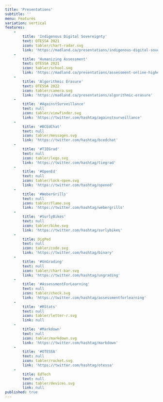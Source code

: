 ```yaml
---
title: 'Presentations'
subtitle: ''
menu: Features
variation: vertical
features:
    -
        title: 'Indigenous Digital Sovereignty'
        text: OTESSA 2021
        icon: tabler/chart-radar.svg
        link: 'https://madland.ca/presentations/indigenous-digital-sovereignty#/indigenous-digital-sovereignty-0'
    -
        title: 'Humanizing Assessment'
        text: OTESSA 2021
        icon: tabler/school.svg
        link: 'https://madland.ca/presentations/assessment-online-highered#/assessment-online-highered-0'
    -
        title: 'Algorithmic Erasure'
        text: OTESSA 2022
        icon: tabler/camera.svg
        link: 'https://madland.ca/presentations/algorithmic-erasure'
    -
        title: '#AgainstSurveillance'
        text: null
        icon: tabler/viewfinder.svg
        link: 'https://twitter.com/hashtag/againstsurveillance'
    -
        title: '#BCEdChat'
        text: null
        icon: tabler/messages.svg
        link: 'https://twitter.com/hashtag/bcedchat'
    -
        title: '#TIEGrad'
        text: null
        icon: tabler/lego.svg
        link: 'https://twitter.com/hashtag/tiegrad'
    -
        title: '#OpenEd'
        text: null
        icon: tabler/lock-open.svg
        link: 'https://twitter.com/hashtag/opened'
    -
        title: '#WeberGrills'
        text: null
        icon: tabler/flame.svg
        link: 'https://twitter.com/hashtag/webergrills'
    -
        title: '#SurlyBikes'
        text: null
        icon: tabler/bike.svg
        link: 'https://twitter.com/hashtag/surlybikes'
    -
        title: DigPed
        text: null
        icon: tabler/code.svg
        link: 'https://twitter.com/hashtag/binary'
    -
        title: '#UnGrading'
        text: null
        icon: tabler/chart-bar.svg
        link: 'https://twitter.com/hashtag/ungrading'
    -
        title: '#AssessmentForLearning'
        text: null
        icon: tabler/check.svg
        link: 'https://twitter.com/hashtag/assessmentforlearning'
    -
        title: '#RStats'
        text: null
        icon: tabler/letter-r.svg
        link: null
    -
        title: '#Markdown'
        text: null
        icon: tabler/markdown.svg
        link: 'https://twitter.com/hashtag/markdown'
    -
        title: '#OTESSA'
        text: null
        icon: tabler/rocket.svg
        link: 'https://twitter.com/hashtag/otessa'
    -
        title: EdTech
        text: null
        icon: tabler/devices.svg
        link: null
published: true
---
```


